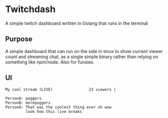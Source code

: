 # Twitchdash

A simple twitch dashboard written in Golang that runs in the terminal

## Purpose

A simple dashboard that can run on the side in tmux to show current viewer count
and streaming chat, as a single simple binary rather than relying on something
like npm/node.  Also for funsies.

## UI

```
My cool stream (LIVE)                23 viewers |

PersonA: poggers
PersonB: morepoggers
PersonA: That was the coolest thing ever oh wow
         look how this line breaks
```

